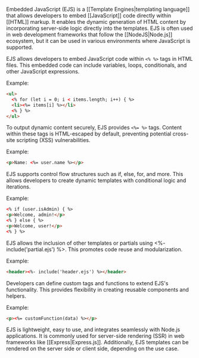 Embedded JavaScript (EJS) is a [[Template Engines|templating language]] that allows developers to embed [[JavaScript]] code directly within [[HTML]] markup. It enables the dynamic generation of HTML content by incorporating server-side logic directly into the templates. EJS is often used in web development frameworks that follow the [[NodeJS|Node.js]] ecosystem, but it can be used in various environments where JavaScript is supported.

EJS allows developers to embed JavaScript code within `<% %>` tags in HTML files. This embedded code can include variables, loops, conditionals, and other JavaScript expressions.

Example:

```html
<ul>
  <% for (let i = 0; i < items.length; i++) { %>
  <li><%= items[i] %></li>
  <% } %>
</ul>
```

To output dynamic content securely, EJS provides `<%= %>` tags. Content within these tags is HTML-escaped by default, preventing potential cross-site scripting (XSS) vulnerabilities.

Example:

```html
<p>Name: <%= user.name %></p>
```

EJS supports control flow structures such as if, else, for, and more. This allows developers to create dynamic templates with conditional logic and iterations.

Example:

```html
<% if (user.isAdmin) { %>
<p>Welcome, admin!</p>
<% } else { %>
<p>Welcome, user!</p>
<% } %>
```

EJS allows the inclusion of other templates or partials using <%- include('partial.ejs') %>. This promotes code reuse and modularization.

Example:

```html
<header><%- include('header.ejs') %></header>
```

Developers can define custom tags and functions to extend EJS's functionality. This provides flexibility in creating reusable components and helpers.

Example:

```html
<p><%= customFunction(data) %></p>
```

EJS is lightweight, easy to use, and integrates seamlessly with Node.js applications. It is commonly used for server-side rendering (SSR) in web frameworks like [[Express|Express.js]]. Additionally, EJS templates can be rendered on the server side or client side, depending on the use case.
